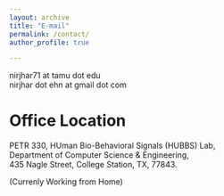 ```yaml
---
layout: archive
title: "E-mail"
permalink: /contact/
author_profile: true

---
```

nirjhar71 at tamu dot edu  
nirjhar dot ehn at gmail dot com


Office Location
======
PETR 330, HUman Bio-Behavioral Signals (HUBBS) Lab,  
Department of Computer Science & Engineering,   
435 Nagle Street, College Station, TX, 77843.  

(Currenly Working from Home)




